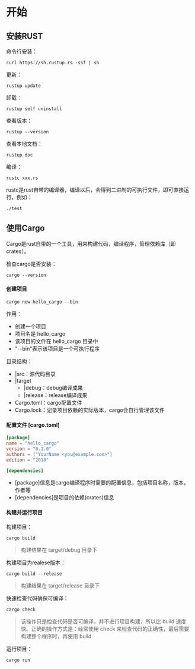 # 开始

## 安装RUST

命令行安装：
```shell
curl https://sh.rustup.rs -sSf | sh
```

更新：
```shell
rustup update
```

卸载：
```shell
rustup self uninstall
```

查看版本：
```shell
rustup --version
```

查看本地文档：
```shell
rustup doc
```

编译：
```shell
rustc xxx.rs
```
rustc是rust自带的编译器，编译以后，会得到二进制的可执行文件，即可直接运行，例如：
```shell
./test
```

## 使用Cargo

Cargo是rust自带的一个工具，用来构建代码，编译程序，管理依赖库（即crates）。

检查cargo是否安装：
```shell
cargo --version
```

#### 创建项目

```shell
cargo new hello_cargo --bin
```

作用：
- 创建一个项目
- 项目名是 hello_cargo
- 该项目的文件在 hello_cargo 目录中
- "--bin"表示该项目是一个可执行程序

目录结构：
- |src：源代码目录
- |target
    - |debug：debug编译成果
    - |release：release编译成果
- Cargo.toml：cargo配置文件
- Cargo.lock：记录项目依赖的实际版本，cargo会自行管理该文件

#### 配置文件 [cargo.toml]

```toml
[package]
name = "hello_cargo"
version = "0.1.0"
authors = ["YourName <you@example.com>"]
edition = "2018"

[dependencies]
```

- [package]信息是cargo编译程序时需要的配置信息，包括项目名称，版本，作者等
- [dependencies]是项目的依赖(crates)信息

#### 构建并运行项目

构建项目：
```shell
cargo build
```
> 构建结果在 target/debug 目录下

构建项目为realese版本：
```shell
cargo build --release
```
> 构建结果在 target/release 目录下

快速检查代码确保可编译：
``` shell
cargo check
```
> 该操作只是检查代码是否可编译，并不进行项目构建，所以比 build 速度快。正确的操作方式是：经常使用 check 来检查代码的正确性，最后需要构建整个程序时，再使用 build

运行项目：
```shell
cargo run
```